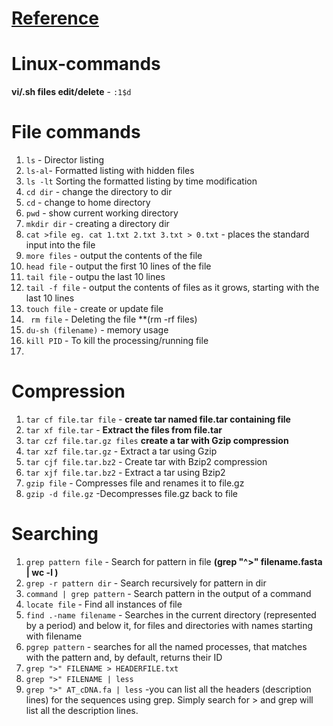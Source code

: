 # [Reference](https://bioinformaticsworkbook.org/Appendix/programs#gsc.tab=0)


# Linux-commands

**vi/.sh files edit/delete** -  `:1$d`

# File commands

1. `ls` - Director listing
2. `ls-al`- Formatted listing with hidden files
3. `ls -lt` Sorting the formatted listing by time modification
4. `cd dir` - change the directory to dir
5. `cd` - change to home directory
6. `pwd` - show current working directory
7. `mkdir dir` - creating a directory dir
8. `cat >file eg. cat 1.txt 2.txt 3.txt > 0.txt` - places the standard input into the file
9. `more files` - output the contents of the file
10. `head file` - output the first 10 lines of the file
11. `tail file` - outpu the  last 10 lines
12. `tail -f file` - output the contents of files as it grows, starting with the  last 10 lines
13. `touch file` - create or update file
14. ` rm file` - Deleting the file **(rm -rf files)
15.  `du-sh (filename)` - memory usage
16.  `kill PID` - To kill the processing/running file
17.  


# Compression

1. `tar cf file.tar file` - **create tar named file.tar containing file**
2. `tar xf file.tar` - **Extract the files from file.tar**
3. `tar czf file.tar.gz files` **create a tar with Gzip compression**
4. `tar xzf file.tar.gz` - Extract a tar using Gzip
5. `tar cjf file.tar.bz2` - Create tar with Bzip2 compression
6. `tar xjf file.tar.bz2` - Extract a tar using Bzip2
7. `gzip file` - Compresses file and renames it to file.gz
8. `gzip -d file.gz` -Decompresses file.gz back to file

# Searching
1. `grep pattern file` - Search for pattern in file **(grep "^>" filename.fasta | wc -l )**
2. `grep -r pattern dir` - Search recursively for  pattern in dir
3. `command | grep pattern` - Search pattern in the output of a command
4. `locate file` - Find all instances of file
5. `find .-name filename` - Searches in the current directory (represented by a period) and below it, for files and directories with names starting with filename
6. `pgrep pattern` - searches for all the named processes, that matches with the pattern and, by default, returns their ID
7. `grep ">" FILENAME > HEADERFILE.txt`  
8. `grep ">" FILENAME | less`  
9. `grep ">" AT_cDNA.fa | less` -you can list all the headers (description lines) for the sequences using grep. Simply search for > and grep will list all the description lines.		

